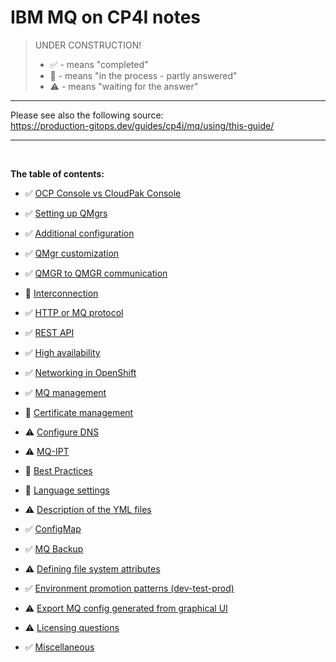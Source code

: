 
# IBM MQ on CP4I notes

>UNDER CONSTRUCTION!
> - ✅  - means "completed"
> - 📝  - means "in the process - partly answered"
> - ⚠️  - means "waiting for the answer"


---
Please see also the following source: <br>
https://production-gitops.dev/guides/cp4i/mq/using/this-guide/

---

<br>

**The table of contents:**


- ✅ [OCP Console vs CloudPak Console](topics/ocp-console-vs-cp-console)

- ✅ [Setting up QMgrs](topics/setting-up-qmgrs)

- ✅ [Additional configuration](topics/additional-configuration)

- ✅ [QMgr customization](topics/qmgr-customization)

- ✅ [QMGR to QMGR communication](topics/qmgr-to-qmgr-communication)

- 📝 [Interconnection](topics/interconnection)

- ✅ [HTTP or MQ protocol](topics/http-or-mq-protocol)
  
- ✅ [REST API](topics/rest-api)

- ✅ [High availability](topics/high-availability)

- ✅ [Networking in OpenShift](topics/networking-in-openshift)

- ✅ [MQ management](topics/mq-management)

- 📝 [Certificate management](topics/certificate-management)

- ⚠️ [Configure DNS](topics/configure-dns)

- ⚠️ [MQ-IPT](topics/mq-ipt)

- 📝 [Best Practices](topics/best-practices)

- 📝 [Language settings](topics/language-settings)

- ⚠️ [Description of the YML files](topics/description-of-yamls)

- ✅ [ConfigMap](topics/config-map)

- ✅ [MQ Backup](topics/mq-backup)

- ⚠️ [Defining file system attributes](topics/file-system-attributes)

- ✅ [Environment promotion patterns (dev-test-prod)](topics/env-promotions)

- ⚠️ [Export MQ config generated from graphical UI](topics/export-from-gui)

- ⚠️ [Licensing questions](topics/licensing-questions)

- ✅ [Miscellaneous](topics/miscellaneous)
